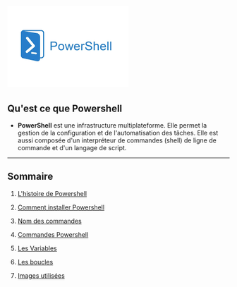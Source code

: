 # ![](Images.md/imagespswh.jpg)

## Qu'est ce que Powershell 
- **PowerShell** est une infrastructure multiplateforme. Elle permet la gestion de la configuration et de l'automatisation des tâches. Elle est aussi composée d'un interpréteur de commandes (shell) de ligne de commande et d'un langage de script.
---
## Sommaire 
1. [L'histoire de Powershell](https://github.com/Luke859/Linux/blob/main/Histoire%20de%20Powershell.md)
2. [Comment installer Powershell](https://github.com/Luke859/Linux/blob/main/Comment%20installer%20Powershell%20sur%20Windows%20et%20Linux.md)
3. [Nom des commandes]()

4. [Commandes Powershell](https://github.com/Luke859/Linux/blob/main/Commandes%20Powershell.md)
5. [Les Variables]()
6. [Les boucles]()

7. [Images utilisées](https://github.com/Luke859/Linux/tree/main/Images.md)
